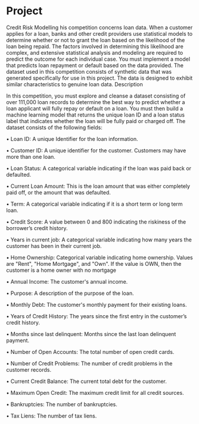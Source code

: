# Project
Credit Risk Modelling
his competition concerns loan data. When a customer applies for a loan, banks and other credit providers use statistical models to determine whether or not to grant the loan based on the likelihood of the loan being repaid. The factors involved in determining this likelihood are complex, and extensive statistical analysis and modeling are required to predict the outcome for each individual case. You must implement a model that predicts loan repayment or default based on the data provided. The dataset used in this competition consists of synthetic data that was generated specifically for use in this project. The data is designed to exhibit similar characteristics to genuine loan data.
Description

In this competition, you must explore and cleanse a dataset consisting of over 111,000 loan records to determine the best way to predict whether a loan applicant will fully repay or default on a loan. You must then build a machine learning model that returns the unique loan ID and a loan status label that indicates whether the loan will be fully paid or charged off.
The dataset consists of the following fields:

• Loan ID: A unique Identifier for the loan information.

• Customer ID: A unique identifier for the customer. Customers may have more than one loan.

• Loan Status: A categorical variable indicating if the loan was paid back or defaulted.

• Current Loan Amount: This is the loan amount that was either completely paid off, or the amount that was defaulted.

• Term: A categorical variable indicating if it is a short term or long term loan.

• Credit Score: A value between 0 and 800 indicating the riskiness of the borrower’s credit history.

• Years in current job: A categorical variable indicating how many years the customer has been in their current job.

• Home Ownership: Categorical variable indicating home ownership. Values are "Rent", "Home Mortgage", and "Own". If the value is OWN, then the customer is a home owner with no mortgage

• Annual Income: The customer's annual income.

• Purpose: A description of the purpose of the loan.

• Monthly Debt: The customer's monthly payment for their existing loans.

• Years of Credit History: The years since the first entry in the customer’s credit history.

• Months since last delinquent: Months since the last loan delinquent payment.

• Number of Open Accounts: The total number of open credit cards.

• Number of Credit Problems: The number of credit problems in the customer records.

• Current Credit Balance: The current total debt for the customer.

• Maximum Open Credit: The maximum credit limit for all credit sources.

• Bankruptcies: The number of bankruptcies.

• Tax Liens: The number of tax liens.
